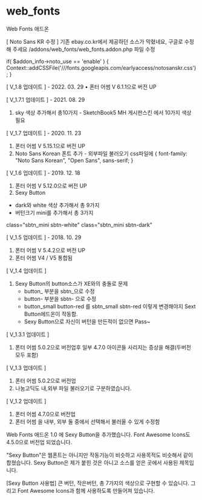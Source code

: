 # web_fonts
 Web Fonts 애드온

[ Noto Sans KR 수정 ]
기존 ebay.co.kr에서 제공하던 소스가 막혔네요, 구글로 수정해 주세요
/addons/web_fonts/web_fonts.addon.php 파일 수정

if( $addon_info->noto_use == 'enable' ) {
    Context::addCSSFile('///fonts.googleapis.com/earlyaccess/notosanskr.css');
}
 
[ V_1.8 업데이트 ] - 2022. 03. 29
• 폰터 어썸 V 6.1.1으로 버전 UP

[ V_1.7.1 업데이트 ] - 2021. 08. 29
1. sky 색상 추가해서 총10가지 - SketchBook5 MH 게시판스킨 에서 10가지 색상 필요

[ V_1.7 업데이트 ] - 2020. 11. 23
1. 폰터 어썸 V 5.15.1으로 버전 UP
2. Noto Sans Korean 폰트 추가 - 외부파일 불러오기
css파일에 { font-family: "Noto Sans Korean", "Open Sans", sans-serif; }

[ V_1.6 업데이트 ] - 2019. 12. 18
1. 폰터 어썸 V 5.12.0으로 버전 UP
2. Sexy Button
- dark와 white 색상 추가해서 총 9가지
- 버턴크기 mini를 추가해서 총 3가지

 class="sbtn_mini sbtn-white"
 class="sbtn_mini sbtn-dark"

[ V_1.5 업데이트 ] - 2018. 10. 29
1. 폰터 어썸 V 5.4.2으로 버전 UP
2. 폰터 어썸 V4 / V5 통합됨

[ V_1.4 업데이트 ]

1. Sexy Button의 button소스가 XE와의 충돌로 문제
    - button_ 부분을 sbtn_으로 수정
    - button- 부분을 sbtn- 으로 수정
    - button_small button-red 를 sbtn_small sbtn-red 이렇게 변경해야지 Sext Button에드온이 작동함.
    - Sexy Button으로 자신이 버턴을 만든적이 없으면 Pass~      

[ V_1.3.1 업데이트 ]
1. 폰터 어썸 5.0.2으로 버전업후 일부 4.7.0 아이콘들 사리지는 증상을 해결(두버전 모두 포함)  

[ V_1.3 업데이트 ]
1. 폰터 어썸 5.0.2으로 버전업
2. 나눔고딕도 내,외부 파일 불러오기로 구분하였습니다.

[ V_1.2 업데이트 ]
1. 폰터 어썸 4.7.0으로 버전업
2. 폰터 어썸 을 내부, 외부 둘 중에서 선택해서 불러올 수 있게 수정함 

Web Fonts 애드온 1.0 에 Sexy Button을 추가했습니다.
Font Awesome Icons도 4.5.0으로 버전업 되었습니다.

"Sexy Button"은 웹폰트는 아니지만 작동기능이 비슷하고 사용목적도 비슷해서 같이 합쳤습니다.
Sexy Button은 제가 붙힌 것은 아니고 소스를 얻은 곳에서 사용된 제목입니다.

[Sexy Button 사용법]
큰 버턴, 작은버턴, 총 7가지의 색상으로 구현할 수 있습니다.
그리고 Font Awesome Icons과 함께 사용하도록 만들어져 있습니다.
